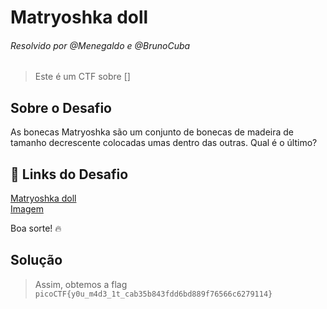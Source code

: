 # Matryoshka doll
###### Resolvido por @Menegaldo e @BrunoCuba 
> Este é um CTF sobre []  

## Sobre o Desafio  
As bonecas Matryoshka são um conjunto de bonecas de madeira de tamanho decrescente colocadas umas dentro das outras. Qual é o último? 

## 🔗 Links do Desafio

[Matryoshka doll](https://play.picoctf.org/practice/challenge/129) <br>
[Imagem](https://mercury.picoctf.net/static/1b70cffdd2f05427fff97d13c496963f/dolls.jpg)

Boa sorte! 🔥

## Solução

> Assim, obtemos a flag `picoCTF{y0u_m4d3_1t_cab35b843fdd6bd889f76566c6279114}`  

